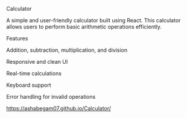Calculator

A simple and user-friendly calculator built using React. This calculator allows users to perform basic arithmetic operations efficiently.

Features

Addition, subtraction, multiplication, and division

Responsive and clean UI

Real-time calculations

Keyboard support

Error handling for invalid operations                           


https://ashabegam07.github.io/Calculator/
